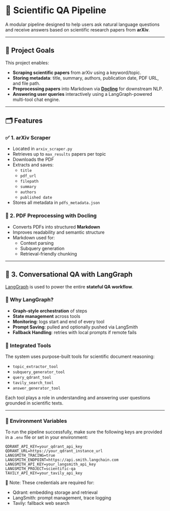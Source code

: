 # 🧠 Scientific QA Pipeline

A modular pipeline designed to help users ask natural language questions and receive answers based on scientific research papers from **arXiv**.

---

## 🚀 Project Goals

This project enables:
- **Scraping scientific papers** from arXiv using a keyword/topic.
- **Storing metadata**: title, summary, authors, publication date, PDF URL, and file path.
- **Preprocessing papers** into Markdown via [**Docling**](https://github.com/docling-project/docling) for downstream NLP.
- **Answering user queries** interactively using a LangGraph-powered multi-tool chat engine.

---

## 🗂️ Features

### ✅ 1. arXiv Scraper

- Located in `arxiv_scraper.py`
- Retrieves up to `max_results` papers per topic
- Downloads the PDF
- Extracts and saves:
  - `title`
  - `pdf_url`
  - `filepath`
  - `summary`
  - `authors`
  - `published date`
- Stores all metadata in `pdfs_metadata.json`

### 📄 2. PDF Preprocessing with Docling

- Converts PDFs into structured **Markdown**
- Improves readability and semantic structure
- Markdown used for:
  - Context parsing
  - Subquery generation
  - Retrieval-friendly chunking

---

## 💬 3. Conversational QA with LangGraph

[LangGraph](https://langchain-ai.github.io/langgraph/) is used to power the entire **stateful QA workflow**.

### 📌 Why LangGraph?

- **Graph-style orchestration** of steps
- **State management** across tools
- **Monitoring**: logs start and end of every tool
- **Prompt Saving**: pulled and optionally pushed via LangSmith
- **Fallback Handling**: retries with local prompts if remote fails

### 🧩 Integrated Tools

The system uses purpose-built tools for scientific document reasoning:
- `topic_extractor_tool`
- `subquery_generator_tool`
- `query_qdrant_tool`
- `tavily_search_tool`
- `answer_generator_tool`

Each tool plays a role in understanding and answering user questions grounded in scientific texts.

---

### 🔐 Environment Variables

To run the pipeline successfully, make sure the following keys are provided in a `.env` file or set in your environment:

```env
QDRANT_API_KEY=your_qdrant_api_key
QDRANT_URL=https://your_qdrant_instance_url
LANGSMITH_TRACING=true
LANGSMITH_ENDPOINT=https://api.smith.langchain.com
LANGSMITH_API_KEY=your_langsmith_api_key
LANGSMITH_PROJECT=scientific-qa
TAVILY_API_KEY=your_tavily_api_key
```
📝 Note: These credentials are required for:  
- Qdrant: embedding storage and retrieval
- LangSmith: prompt management, trace logging
- Tavily: fallback web search